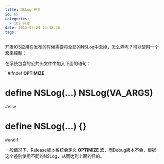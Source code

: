 ```yaml
---
title: NSLog 开关
id: 65
categories:
  - IOS 开发
date: 2015-05-24 14:42:36
tags:
---
```


开发IOS应用在发布的时候需要将全部的NSLog中去掉，怎么弄呢？可以使用一个宏来控制：

在系统包含的公共头文件中加入下面的语句：

`
#ifndef __OPTIMIZE__
# define NSLog(...) NSLog(__VA_ARGS__)
#else
# define NSLog(...) {}
#endif
`

一般情况下，Release版本系统会定义 __OPTIMIZE__ 宏，而Debug版本不会，根据这个差别使用不同的NSLog，从而达到上面的目的。